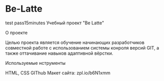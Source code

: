 # Be-Latte
test pass15minutes
Учебный проект "Be Latte"

О проекте

Целью проекта является обучение начинающих разработчиков совместной работе с использованием системы конроля версий GIT, а также оттачивание навыков адаптивной вёрстки.

Используемые нструменты

HTML, CSS
GIThub
Макет сайта: zpl.io/b6N1xmm
